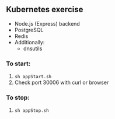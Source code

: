 ## Kubernetes exercise
- Node.js (Express) backend
- PostgreSQL
- Redis
- Additionally:
  - dnsutils

### To start:
1. `sh appStart.sh`
2. Check port 30006 with curl or browser

### To stop:
1. `sh appStop.sh`
